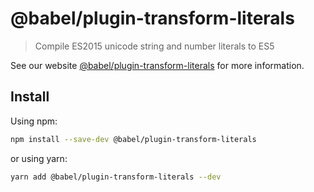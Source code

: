 # @babel/plugin-transform-literals

> Compile ES2015 unicode string and number literals to ES5

See our website [@babel/plugin-transform-literals](https://babeljs.io/docs/en/babel-plugin-transform-literals) for more information.

## Install

Using npm:

```sh
npm install --save-dev @babel/plugin-transform-literals
```

or using yarn:

```sh
yarn add @babel/plugin-transform-literals --dev
```
